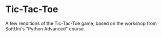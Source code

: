 # Tic-Tac-Toe
A few renditions of the Tic-Tac-Toe game, based on the workshop from SoftUni's "Python Advanced" course.
